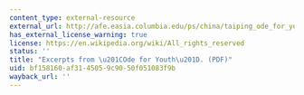```yaml
---
content_type: external-resource
external_url: http://afe.easia.columbia.edu/ps/china/taiping_ode_for_youth.pdf
has_external_license_warning: true
license: https://en.wikipedia.org/wiki/All_rights_reserved
status: ''
title: "Excerpts from \u201COde for Youth\u201D. (PDF)"
uid: bf158160-af31-4505-9c90-50f051083f9b
wayback_url: ''
---
```

